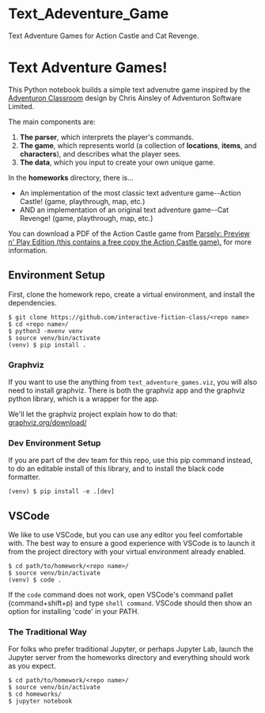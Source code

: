 # Text_Adeventure_Game
Text Adventure Games for Action Castle and Cat Revenge.
# Text Adventure Games!

This Python notebook builds a simple text advenutre game inspired by the
[Adventuron Classroom](https://adventuron.io/classroom/) design by Chris
Ainsley of Adventuron Software Limited.

The main components are:
1. __The parser__, which interprets the player's commands.
2. __The game__, which represents world (a collection of __locations__,
   __items__, and __characters__), and describes what the player sees.
3. __The data__, which you input to create your own unique game.

In the **homeworks** directory, there is...
- An implementation of the most classic text adventure game--Action Castle! (game, playthrough, map, etc.)
- AND an implementation of an original text adventure game--Cat Revenge! (game, playthrough, map, etc.)

You can download a PDF of the Action Castle game from [Parsely: Preview n' Play Edition (this
contains a free copy the Action Castle game).](http://www.memento-mori.com/pdf/parsely-preview-n-play-edition) for more information.


## Environment Setup

First, clone the homework repo, create a virtual environment, and install
the dependencies.

```
$ git clone https://github.com/interactive-fiction-class/<repo name>
$ cd <repo name>/
$ python3 -mvenv venv
$ source venv/bin/activate
(venv) $ pip install .
```

### Graphviz

If you want to use the anything from `text_adventure_games.viz`, you will also need to install graphviz. There is both the graphviz app and the graphviz python library, which is a wrapper for the app.

We'll let the graphviz project explain how to do that: [graphviz.org/download/](https://graphviz.org/download/)

### Dev Environment Setup

If you are part of the dev team for this repo, use this pip command instead,
to do an editable install of this library, and to install the black code
formatter.

```
(venv) $ pip install -e .[dev]
```

## VSCode

We like to use VSCode, but you can use any editor you feel comfortable with.
The best way to ensure a good experience with VSCode is to launch it from the
project directory with your virtual environment already enabled.

```
$ cd path/to/homework/<repo name>/
$ source venv/bin/activate
(venv) $ code .
```

If the `code` command does not work, open VSCode's command pallet (command+shift+p)
and type `shell command`. VSCode should then show an option for installing
'code' in your PATH.


### The Traditional Way

For folks who prefer traditional Jupyter, or perhaps Jupyter Lab, launch the
Jupyter server from the homeworks directory and everything should work as you
expect.

```
$ cd path/to/homework/<repo name>/
$ source venv/bin/activate
$ cd homeworks/
$ jupyter notebook
```
